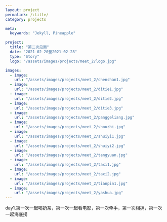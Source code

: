 ```yaml
---
layout: project
permalink: /:title/
category: projects

meta:
  keywords: "Jekyll, Pineapple"

project:
  title: "第二次见面"
  date: "2021-02-20至2021-02-28"
  type: "Story"
  logo: "/assets/images/projects/meet_2/logo.jpg"

images:
  - image:
    url: "/assets/images/projects/meet_2/chenshan1.jpg"
  - image:
    url: "/assets/images/projects/meet_2/ditie1.jpg"
  - image:
    url: "/assets/images/projects/meet_2/ditie2.jpg"
  - image:
    url: "/assets/images/projects/meet_2/ditie3.jpg"
  - image:
    url: "/assets/images/projects/meet_2/panggeliang.jpg"
  - image:
    url: "/assets/images/projects/meet_2/shouzhi.jpg"
  - image:
    url: "/assets/images/projects/meet_2/shuiyi1.jpg"
  - image:
    url: "/assets/images/projects/meet_2/shuiyi2.jpg"
  - image:
    url: "/assets/images/projects/meet_2/tangyuan.jpg"
  - image:
    url: "/assets/images/projects/meet_2/taxi1.jpg"
  - image:
    url: "/assets/images/projects/meet_2/taxi2.jpg"
  - image:
    url: "/assets/images/projects/meet_2/tianpin1.jpg"
  - image:
    url: "/assets/images/projects/meet_2/yashua.jpg"
---
```

<p>day1.第一次一起喝奶茶，第一次一起看电影，第一次牵手，第一次相拥，第一次一起海底捞</p>

